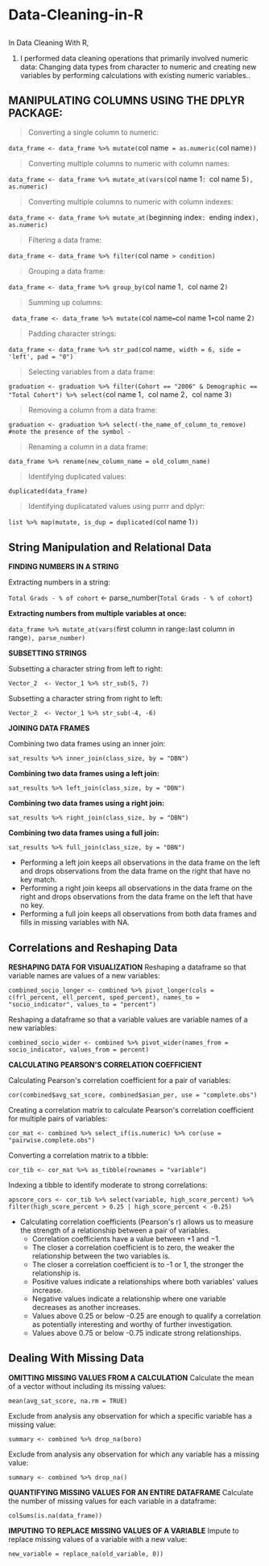 # Data-Cleaning-in-R
##
In Data Cleaning With R,
1. I performed data cleaning operations that primarily involved numeric data: Changing data types from character to numeric and creating new variables by performing calculations with existing numeric variables.. 

## MANIPULATING COLUMNS USING THE DPLYR PACKAGE:
> Converting a single column to numeric:

`data_frame <- data_frame %>%
mutate(`col name` = as.numeric(`col name`))`

>Converting multiple columns to numeric with column names:

`data_frame <- data_frame %>%
mutate_at(vars(`col name 1`: `col name 5`), as.numeric)`

> Converting multiple columns to numeric with column indexes:

`data_frame <- data_frame %>%
mutate_at(`beginning index`: `ending index`), as.numeric)`

> Filtering a data frame:

`data_frame <- data_frame %>%
filter(`col name` > condition)`

> Grouping a data frame:

`data_frame <- data_frame %>%
group_by(`col name 1`, `col name 2`)`

> Summing up columns:

` data_frame <- data_frame %>%
mutate(`col name` = `col name 1` + `col name 2`)`

> Padding character strings:

`data_frame <- data_frame %>%
str_pad(`col name`, width = 6, side = 'left', pad = "0")`

> Selecting variables from a data frame:

`graduation <- graduation %>%
filter(Cohort == "2006" & Demographic == "Total Cohort") %>%
select(`col name 1`, `col name 2`, `col name 3`)`

> Removing a column from a data frame:

`graduation <- graduation %>%
select(-the_name_of_column_to_remove) #note the presence of the symbol -`

> Renaming a column in a data frame:

`data_frame %>%
rename(new_column_name = old_column_name)`

> Identifying duplicated values:

`duplicated(data_frame)`

> Identifying duplicatated values using purrr and dplyr:

`list %>%
map(mutate, is_dup = duplicated(`col name 1`))`


## String Manipulation and Relational Data

**FINDING NUMBERS IN A STRING**

Extracting numbers in a string:

`Total Grads - % of cohort` <- parse_number(`Total Grads - % of cohort`)

**Extracting numbers from multiple variables at once:**

`data_frame %>%
mutate_at(vars(`first column in range`:`last column in range`), parse_number)`

**SUBSETTING STRINGS**

Subsetting a character string from left to right:

`Vector_2  <- Vector_1 %>%
str_sub(5, 7)`

Subsetting a character string from right to left:

`Vector_2  <- Vector_1 %>%
str_sub(-4, -6)`

**JOINING DATA FRAMES**

Combining two data frames using an inner join:

`sat_results %>%
inner_join(class_size, by = "DBN")`

**Combining two data frames using a left join:**

`sat_results %>%
left_join(class_size, by = "DBN")`

**Combining two data frames using a right join:**

`sat_results %>%
right_join(class_size, by = "DBN")`

**Combining two data frames using a full join:**

`sat_results %>%
full_join(class_size, by = "DBN")`


- Performing a left join keeps all observations in the data frame on the left and drops observations from the data frame on the right that have no key match.
- Performing a right join keeps all observations in the data frame on the right and drops observations from the data frame on the left that have no key.
- Performing a full join keeps all observations from both data frames and fills in missing variables with NA.


## Correlations and Reshaping Data

**RESHAPING DATA FOR VISUALIZATION**
Reshaping a dataframe so that variable names are values of a new variables:

`combined_socio_longer <- combined %>%
  pivot_longer(cols = c(frl_percent, ell_percent, sped_percent),
           names_to = "socio_indicator",
           values_to = "percent")`

Reshaping a dataframe so that a variable values are variable names of a new variables:

`combined_socio_wider <- combined %>%
  pivot_wider(names_from = socio_indicator,
              values_from = percent)`

**CALCULATING PEARSON'S CORRELATION COEFFICIENT**

Calculating Pearson's correlation coefficient for a pair of variables:

`cor(combined$avg_sat_score, combined$asian_per, use = "complete.obs")`

Creating a correlation matrix to calculate Pearson's correlation coefficient for multiple pairs of variables:

`cor_mat <- combined %>%
  select_if(is.numeric) %>%
  cor(use = "pairwise.complete.obs")`

Converting a correlation matrix to a tibble:

`cor_tib <- cor_mat %>%
  as_tibble(rownames = "variable")`

Indexing a tibble to identify moderate to strong correlations:

`apscore_cors <- cor_tib %>%
  select(variable, high_score_percent) %>%
  filter(high_score_percent > 0.25 | high_score_percent < -0.25)`

- Calculating correlation coefficients (Pearson's r) allows us to measure the strength of a relationship between a pair of variables.
  - Correlation coefficients have a value between +1 and −1.
  - The closer a correlation coefficient is to zero, the weaker the relationship between the two variables is.
  - The closer a correlation coefficient is to -1 or 1, the stronger the relationship is.
  - Positive values indicate a relationships where both variables' values increase.
  - Negative values indicate a relationship where one variable decreases as another increases.
  - Values above 0.25 or below -0.25 are enough to qualify a correlation as potentially interesting and worthy of further investigation.
  - Values above 0.75 or below -0.75 indicate strong relationships.


## Dealing With Missing Data

**OMITTING MISSING VALUES FROM A CALCULATION**
Calculate the mean of a vector without including its missing values:

`mean(avg_sat_score, na.rm = TRUE)`

Exclude from analysis any observation for which a specific variable has a missing value:

`summary <- combined %>%
  drop_na(boro)`

Exclude from analysis any observation for which any variable has a missing value:

`summary <- combined %>%
  drop_na()`

**QUANTIFYING MISSING VALUES FOR AN ENTIRE DATAFRAME**
Calculate the number of missing values for each variable in a dataframe:

`colSums(is.na(data_frame))`

**IMPUTING TO REPLACE MISSING VALUES OF A VARIABLE**
Impute to replace missing values of a variable with a new value:

`new_variable = replace_na(old_variable, 0))`


